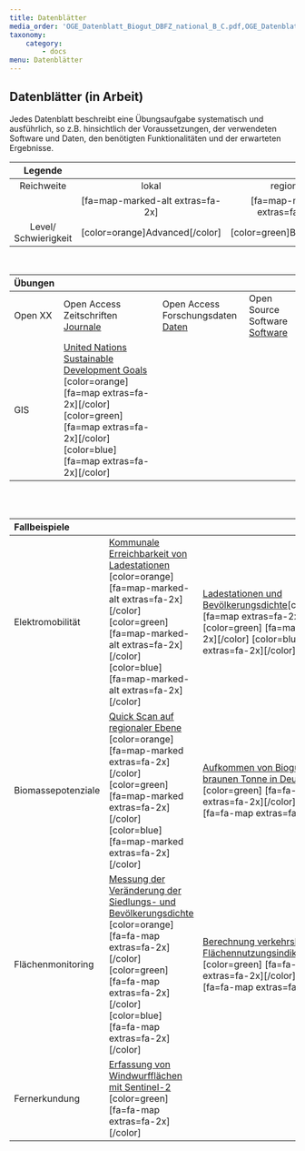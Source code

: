 ```yaml
---
title: Datenblätter
media_order: 'OGE_Datenblatt_Biogut_DBFZ_national_B_C.pdf,OGE_Datenblatt_BKG_Fernerkundung.pdf,OGE_Datenblatt_DBFZ_Biogut_national_A.pdf,OGE_Datenblatt_FM_dichte_vg.pdf,OGE_Datenblatt_FM_verkehrsindikatoren.pdf,OGE_Datenblatt_OpenXX_DesktopGIS.pdf,OGE_Datenblatt_OpenXX_Journale.pdf,OGE_Datenblatt_OpenXX_Repositories.pdf,OGE_Datenblatt_EMobi_National_ABC.pdf,OGE_Datenblatt_EMobi_Global_ABC.pdf,OGE_Datenblatt_EMobi_Lokal_ABC.pdf,OGE_Datenblatt_SDG_Global_ABC.pdf,OGE_Datenblatt_DBFZ_regional.pdf'
taxonomy:
    category:
        - docs
menu: Datenblätter
---
```


## Datenblätter (in Arbeit)

Jedes Datenblatt beschreibt eine Übungsaufgabe systematisch und ausführlich, so z.B. hinsichtlich der Voraussetzungen, der verwendeten Software und Daten, den benötigten Funktionalitäten und der erwarteten Ergebnisse.

| Legende | | | |
| :-: | :-: | :-: | :-: |
| Reichweite | lokal | regional | national/global |
| | [fa=map-marked-alt extras=fa-2x] | [fa=map-marked extras=fa-2x] | [fa=fa-map extras=fa-2x] |
| Level/ Schwierigkeit | [color=orange]Advanced[/color] | [color=green]Basic[/color] | [color=blue]Click-by-Click[/color] |
<br>

| Übungen | | | |
|  :-----          |  :-----          |  :-----          | :----- |
|  Open XX | Open Access Zeitschriften [Journale](OGE_Datenblatt_OpenXX_Journale.pdf) | Open Access Forschungsdaten [Daten](OGE_Datenblatt_OpenXX_Repositories.pdf) | Open Source Software [Software](OGE_Datenblatt_OpenXX_DesktopGIS.pdf) | 
| GIS  | [United Nations Sustainable Development Goals](OGE_Datenblatt_SDG_Global_ABC.pdf) [color=orange] [fa=map extras=fa-2x][/color] [color=green] [fa=map extras=fa-2x][/color] [color=blue] [fa=map extras=fa-2x][/color] |
<br><br>

| Fallbeispiele  | | | |
|  :-----        | :----- | :----- | :----- |
| Elektromobilität | [Kommunale Erreichbarkeit von Ladestationen](OGE_Datenblatt_EMobi_Lokal_ABC.pdf) [color=orange] [fa=map-marked-alt extras=fa-2x][/color] [color=green] [fa=map-marked-alt extras=fa-2x][/color] [color=blue] [fa=map-marked-alt extras=fa-2x][/color] | [Ladestationen und Bevölkerungsdichte](OGE_Datenblatt_EMobi_National_ABC.pdf)[color=orange] [fa=map extras=fa-2x][/color] [color=green] [fa=map extras=fa-2x][/color] [color=blue] [fa=map extras=fa-2x][/color] | [Reise quer durch Europa](OGE_Datenblatt_EMobi_Global_ABC.pdf) [color=orange] [fa=map extras=fa-2x][/color] [color=green] [fa=map extras=fa-2x][/color] [color=blue] [fa=map extras=fa-2x][/color]  |
| Biomassepotenziale | [Quick Scan auf regionaler Ebene](OGE_Datenblatt_DBFZ_regional.pdf) [color=orange] [fa=map-marked extras=fa-2x][/color] [color=green] [fa=map-marked extras=fa-2x][/color] [color=blue] [fa=map-marked extras=fa-2x][/color] | [Aufkommen von Biogut aus der braunen Tonne in Deutschland](OGE_Datenblatt_Biogut_DBFZ_national_B_C.pdf) [color=green] [fa=fa-map extras=fa-2x][/color] [color=blue] [fa=fa-map extras=fa-2x][/color] |  [Aufkommen von Biogut in Deutschland](OGE_Datenblatt_DBFZ_Biogut_national_A.pdf) [color=orange] [fa=fa-map extras=fa-2x][/color] |
| Flächenmonitoring | [Messung der Veränderung der Siedlungs- und Bevölkerungsdichte](OGE_Datenblatt_FM_dichte_vg.pdf) [color=orange] [fa=fa-map extras=fa-2x][/color] [color=green] [fa=fa-map extras=fa-2x][/color] [color=blue] [fa=fa-map extras=fa-2x][/color] | [Berechnung verkehrsbezogener Flächennutzungsindikatoren](OGE_Datenblatt_FM_verkehrsindikatoren.pdf) [color=green] [fa=fa-map extras=fa-2x][/color] [color=blue] [fa=fa-map extras=fa-2x][/color]|
| Fernerkundung | [Erfassung von Windwurfflächen mit Sentinel-2](OGE_Datenblatt_BKG_Fernerkundung.pdf) [color=green] [fa=fa-map extras=fa-2x][/color] |
<br>
